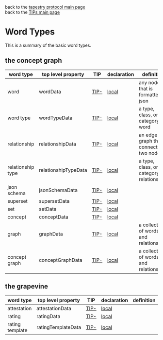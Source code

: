 back to the [tapestry protocol main page](https://github.com/wds4/tapestry-protocol/blob/main/README.md) </br>
back to the [TIPs main page](..)

Word Types
=====

This is a summary of the basic word types.

## the concept graph

| word type | top level property | TIP | declaration | definition |
| ----- | ----- | ----- | ----- | ----- |
| word | wordData | [TIP-]() | [local](https://github.com/wds4/tapestry-protocol/blob/main/wordTypes/word/declaration.md) | any node that is formatted in json |
| word type | wordTypeData | [TIP-]() | [local](https://github.com/wds4/tapestry-protocol/blob/main/wordTypes/wordType/declaration.md) | a type, class, or category of word |
| relationship | relationshipData | [TIP-]() | [local](https://github.com/wds4/tapestry-protocol/blob/main/wordTypes/relationship/declaration.md) | an edge in a graph that connects two nodes |
| relationship type | relationshipTypeData | [TIP-]() | [local](https://github.com/wds4/tapestry-protocol/blob/main/wordTypes/relationshipType/declaration.md) | a type, class, or category of relationship |
| json schema | jsonSchemaData | [TIP-]() | [local](https://github.com/wds4/tapestry-protocol/blob/main/wordTypes/jsonSchema/declaration.md) | |
| superset | supersetData | [TIP-]() | [local](https://github.com/wds4/tapestry-protocol/blob/main/wordTypes/superset/declaration.md) | | 
| set | setData | [TIP-]() | [local](https://github.com/wds4/tapestry-protocol/blob/main/wordTypes/set/declaration.md) | |
| concept | conceptData | [TIP-]() | [local](https://github.com/wds4/tapestry-protocol/blob/main/wordTypes/concept/declaration.md) | |
| graph | graphData | [TIP-]() | [local](https://github.com/wds4/tapestry-protocol/blob/main/wordTypes/graph/declaration.md) | a collection of words and relationships |
| concept graph | conceptGraphData | [TIP-]() | [local](https://github.com/wds4/tapestry-protocol/blob/main/wordTypes/conceptGraph/declaration.md) | a collection of words and relationships |

## the grapevine

| word type | top level property | TIP | declaration | definition |
| ----- | ----- | ----- | ----- | ----- |
| attestation | attestationData | [TIP-]() | [local](https://github.com/wds4/tapestry-protocol/blob/main/wordTypes/attestation/declaration.md) | |
| rating | ratingData | [TIP-]() | [local](https://github.com/wds4/tapestry-protocol/blob/main/wordTypes/rating/declaration.md) | |
| rating template | ratingTemplateData | [TIP-]() | [local](https://github.com/wds4/tapestry-protocol/blob/main/wordTypes/ratingTemplate/declaration.md) | |


